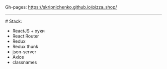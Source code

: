 Gh-pages: https://skripnichenko.github.io/pizza_shop/
<hr>
# Stack:
<ul>
 <li>ReactJS + хуки</li>
 <li>React Router</li>
 <li>Redux</li>
 <li>Redux thunk</li>
 <li>json-server</li>
 <li>Axios</li>
 <li>classnames</li>
</ul>
